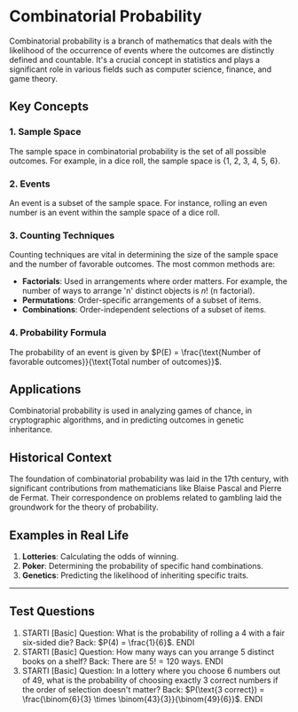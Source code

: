 # Combinatorial Probability

Combinatorial probability is a branch of mathematics that deals with the likelihood of the occurrence of events where the outcomes are distinctly defined and countable. It's a crucial concept in statistics and plays a significant role in various fields such as computer science, finance, and game theory.

## Key Concepts

### 1. Sample Space
The sample space in combinatorial probability is the set of all possible outcomes. For example, in a dice roll, the sample space is {1, 2, 3, 4, 5, 6}.

### 2. Events
An event is a subset of the sample space. For instance, rolling an even number is an event within the sample space of a dice roll.

### 3. Counting Techniques
Counting techniques are vital in determining the size of the sample space and the number of favorable outcomes. The most common methods are:
- **Factorials**: Used in arrangements where order matters. For example, the number of ways to arrange 'n' distinct objects is $n!$ (n factorial).
- **Permutations**: Order-specific arrangements of a subset of items.
- **Combinations**: Order-independent selections of a subset of items.

### 4. Probability Formula
The probability of an event is given by $P(E) = \frac{\text{Number of favorable outcomes}}{\text{Total number of outcomes}}$.

## Applications
Combinatorial probability is used in analyzing games of chance, in cryptographic algorithms, and in predicting outcomes in genetic inheritance.

## Historical Context
The foundation of combinatorial probability was laid in the 17th century, with significant contributions from mathematicians like Blaise Pascal and Pierre de Fermat. Their correspondence on problems related to gambling laid the groundwork for the theory of probability.

## Examples in Real Life
1. **Lotteries**: Calculating the odds of winning.
2. **Poker**: Determining the probability of specific hand combinations.
3. **Genetics**: Predicting the likelihood of inheriting specific traits.

---

## Test Questions

1. STARTI [Basic] Question: What is the probability of rolling a 4 with a fair six-sided die? Back: $P(4) = \frac{1}{6}$. ENDI
2. STARTI [Basic] Question: How many ways can you arrange 5 distinct books on a shelf? Back: There are $5! = 120$ ways. ENDI
3. STARTI [Basic] Question: In a lottery where you choose 6 numbers out of 49, what is the probability of choosing exactly 3 correct numbers if the order of selection doesn't matter? Back: $P(\text{3 correct}) = \frac{\binom{6}{3} \times \binom{43}{3}}{\binom{49}{6}}$. ENDI
